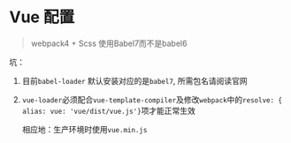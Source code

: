 # Vue 配置
> webpack4 + Scss
> 使用Babel7而不是babel6

坑：

1. 目前`babel-loader` 默认安装对应的是`babel7`, 所需包名请阅读官网
2. `vue-loader`必须配合`vue-template-compiler`及修改`webpack`中的`resolve: { alias: vue: 'vue/dist/vue.js'}`项才能正常生效
    
    相应地：生产环境时使用`vue.min.js`